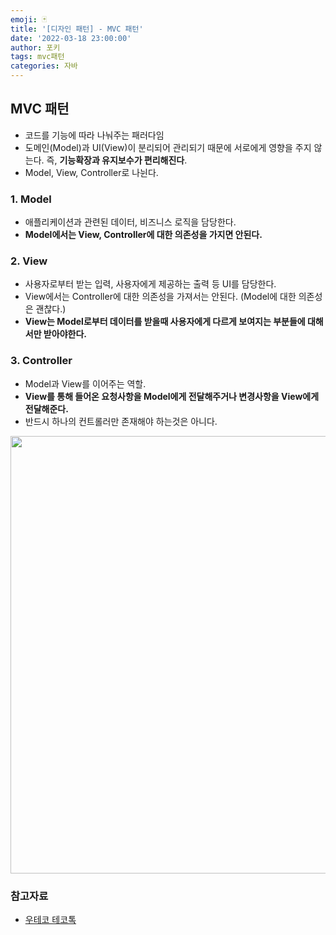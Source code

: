 ```yaml
---
emoji: 🃏
title: '[디자인 패턴] - MVC 패턴'
date: '2022-03-18 23:00:00'
author: 포키
tags: mvc패턴
categories: 자바
---
```





## MVC 패턴

- 코드를 기능에 따라 나눠주는 패러다임
- 도메인(Model)과 UI(View)이 분리되어 관리되기 때문에 서로에게 영향을 주지 않는다. 즉, **기능확장과 유지보수가 편리해진다**.
- Model, View, Controller로 나뉜다.

### 1. Model

- 애플리케이션과 관련된 데이터, 비즈니스 로직을 담당한다.
- **Model에서는 View, Controller에 대한 의존성을 가지면 안된다.**

### 2. View

- 사용자로부터 받는 입력, 사용자에게 제공하는 출력 등 UI를 담당한다.
- View에서는 Controller에 대한 의존성을 가져서는 안된다. (Model에 대한 의존성은 괜찮다.)
- **View는 Model로부터 데이터를 받을때 사용자에게 다르게 보여지는 부분들에 대해서만 받아야한다.**

### 3. Controller

- Model과 View를 이어주는 역할.
- **View를 통해 들어온 요청사항을 Model에게 전달해주거나 변경사항을 View에게 전달해준다.**
- 반드시 하나의 컨트롤러만 존재해야 하는것은 아니다.

<img src="https://user-images.githubusercontent.com/57708971/154414499-0c157c6f-1327-4dfc-9ac8-3c545b11ed49.jpg" width="700"/>

### 참고자료

- [우테코 테코톡](https://youtu.be/ogaXW6KPc8I)
